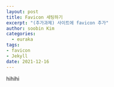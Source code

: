 ```yaml
---
layout: post
title: Favicon 세팅하기
excerpt: "(추가과제) 사이트에 favicon 추가"
author: soobin Kim
categories:
  - euraka
tags:
- favicon
- Jekyll
date: 2021-12-16
---
```


hihihi